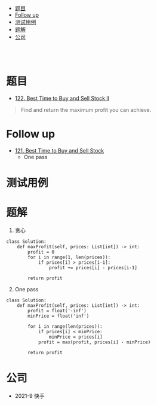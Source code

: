 - [题目](#题目)
- [Follow up](#follow-up)
- [测试用例](#测试用例)
- [题解](#题解)
- [公司](#公司)

</br></br>

# 题目
- [122. Best Time to Buy and Sell Stock II](https://leetcode.com/problems/best-time-to-buy-and-sell-stock-ii/)
> Find and return the maximum profit you can achieve.

# Follow up
- [121. Best Time to Buy and Sell Stock](https://leetcode.com/problems/best-time-to-buy-and-sell-stock/)
    - One pass

# 测试用例

# 题解
1. 贪心
```
class Solution:
    def maxProfit(self, prices: List[int]) -> int:
        profit = 0
        for i in range(1, len(prices)):
            if prices[i] > prices[i-1]:
                profit += prices[i] - prices[i-1]

        return profit
```

2. One pass
```
class Solution:
    def maxProfit(self, prices: List[int]) -> int:
        profit = float('-inf')
        minPrice = float('inf')
        
        for i in range(len(prices)):
            if prices[i] < minPrice:
                minPrice = prices[i]
            profit = max(profit, prices[i] - minPrice)
            
        return profit
```

# 公司
- 2021-9 快手
